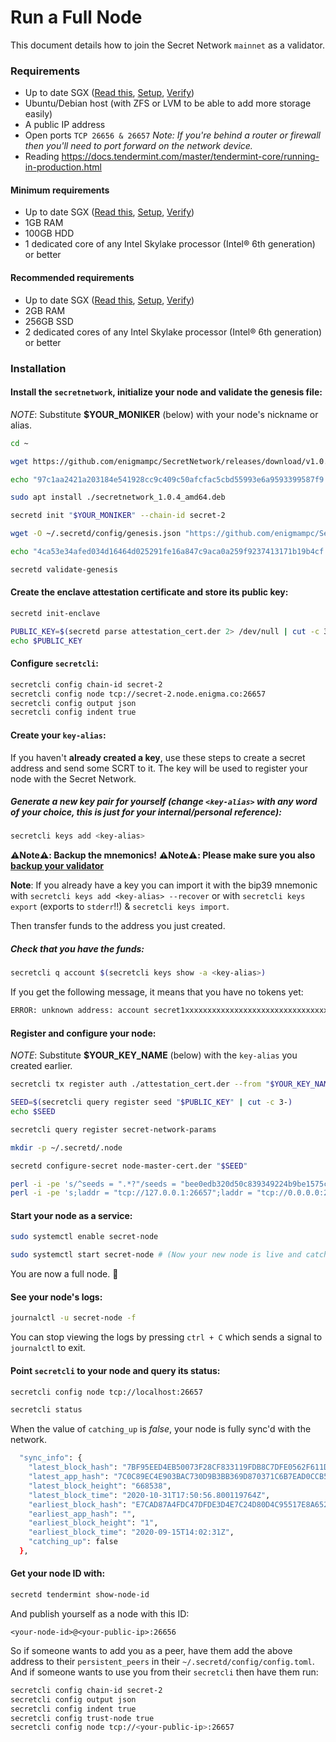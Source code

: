 # Run a Full Node

This document details how to join the Secret Network `mainnet` as a validator.

### Requirements

- Up to date SGX ([Read this](https://learn.scrt.network/sgx.html), [Setup](setup-sgx.md), [Verify](verify-sgx.md))
- Ubuntu/Debian host (with ZFS or LVM to be able to add more storage easily)
- A public IP address
- Open ports `TCP 26656 & 26657` _Note: If you're behind a router or firewall then you'll need to port forward on the network device._
- Reading https://docs.tendermint.com/master/tendermint-core/running-in-production.html

#### Minimum requirements

- Up to date SGX ([Read this](https://learn.scrt.network/sgx.html), [Setup](setup-sgx.md), [Verify](verify-sgx.md))
- 1GB RAM
- 100GB HDD
- 1 dedicated core of any Intel Skylake processor (Intel® 6th generation) or better

#### Recommended requirements

- Up to date SGX ([Read this](https://learn.scrt.network/sgx.html), [Setup](setup-sgx.md), [Verify](verify-sgx.md))
- 2GB RAM
- 256GB SSD
- 2 dedicated cores of any Intel Skylake processor (Intel® 6th generation) or better

### Installation

#### Install the `secretnetwork`, initialize your node and validate the genesis file:

_NOTE_: Substitute **$YOUR_MONIKER** (below) with your node's nickname or alias.

```bash
cd ~

wget https://github.com/enigmampc/SecretNetwork/releases/download/v1.0.4/secretnetwork_1.0.4_amd64.deb

echo "97c1aa2421a203184e541928cc9c409c50afcfac5cbd55993e6a9593399587f9 secretnetwork_1.0.4_amd64.deb" | sha256sum --check

sudo apt install ./secretnetwork_1.0.4_amd64.deb

secretd init "$YOUR_MONIKER" --chain-id secret-2

wget -O ~/.secretd/config/genesis.json "https://github.com/enigmampc/SecretNetwork/releases/download/v1.0.4/genesis.json"

echo "4ca53e34afed034d16464d025291fe16a847c9aca0a259f9237413171b19b4cf .secretd/config/genesis.json" | sha256sum --check

secretd validate-genesis
```

#### Create the enclave attestation certificate and store its public key:

```bash
secretd init-enclave

PUBLIC_KEY=$(secretd parse attestation_cert.der 2> /dev/null | cut -c 3-)
echo $PUBLIC_KEY
```

#### Configure `secretcli`:

```bash
secretcli config chain-id secret-2
secretcli config node tcp://secret-2.node.enigma.co:26657
secretcli config output json
secretcli config indent true
```

#### Create your `key-alias`:

If you haven't **already created a key**, use these steps to create a secret address and send some SCRT to it. The key will be used to register your node with the Secret Network.

##### Generate a new key pair for yourself (change `<key-alias>` with any word of your choice, this is just for your internal/personal reference):

```bash
secretcli keys add <key-alias>
```

**:warning:Note:warning:: Backup the mnemonics!**
**:warning:Note:warning:: Please make sure you also [backup your validator](backup-a-validator.md)**

**Note**: If you already have a key you can import it with the bip39 mnemonic with `secretcli keys add <key-alias> --recover` or with `secretcli keys export` (exports to `stderr`!!) & `secretcli keys import`.

Then transfer funds to the address you just created.

##### Check that you have the funds:

```bash
secretcli q account $(secretcli keys show -a <key-alias>)
```

If you get the following message, it means that you have no tokens yet:

```bash
ERROR: unknown address: account secret1xxxxxxxxxxxxxxxxxxxxxxxxxxxxxxxxxxxxxx does not exist
```

#### Register and configure your node:

_NOTE_: Substitute **$YOUR_KEY_NAME** (below) with the `key-alias` you created earlier.

```bash
secretcli tx register auth ./attestation_cert.der --from "$YOUR_KEY_NAME" --gas 250000 --gas-prices 0.25uscrt

SEED=$(secretcli query register seed "$PUBLIC_KEY" | cut -c 3-)
echo $SEED

secretcli query register secret-network-params

mkdir -p ~/.secretd/.node

secretd configure-secret node-master-cert.der "$SEED"

perl -i -pe 's/^seeds = ".*?"/seeds = "bee0edb320d50c839349224b9be1575ca4e67948\@secret-2.node.enigma.co:26656"/' ~/.secretd/config/config.toml
perl -i -pe 's;laddr = "tcp://127.0.0.1:26657";laddr = "tcp://0.0.0.0:26657";' ~/.secretd/config/config.toml
```

#### Start your node as a service:

```bash
sudo systemctl enable secret-node

sudo systemctl start secret-node # (Now your new node is live and catching up)
```

You are now a full node. :tada:

#### See your node's logs:

```bash
journalctl -u secret-node -f
```

You can stop viewing the logs by pressing `ctrl + C` which sends a signal to `journalctl` to exit.

#### Point `secretcli` to your node and query its status:

```bash
secretcli config node tcp://localhost:26657

secretcli status
```

When the value of `catching_up` is _false_, your node is fully sync'd with the network.

```bash
  "sync_info": {
    "latest_block_hash": "7BF95EED4EB50073F28CF833119FDB8C7DFE0562F611DF194CF4123A9C1F4640",
    "latest_app_hash": "7C0C89EC4E903BAC730D9B3BB369D870371C6B7EAD0CCB5080B5F9D3782E3559",
    "latest_block_height": "668538",
    "latest_block_time": "2020-10-31T17:50:56.800119764Z",
    "earliest_block_hash": "E7CAD87A4FDC47DFDE3D4E7C24D80D4C95517E8A6526E2D4BB4D6BC095404113",
    "earliest_app_hash": "",
    "earliest_block_height": "1",
    "earliest_block_time": "2020-09-15T14:02:31Z",
    "catching_up": false
  },
```

#### Get your node ID with:

```bash
secretd tendermint show-node-id
```

And publish yourself as a node with this ID:

```
<your-node-id>@<your-public-ip>:26656
```

So if someone wants to add you as a peer, have them add the above address to their `persistent_peers` in their `~/.secretd/config/config.toml`.
And if someone wants to use you from their `secretcli` then have them run:

```bash
secretcli config chain-id secret-2
secretcli config output json
secretcli config indent true
secretcli config trust-node true
secretcli config node tcp://<your-public-ip>:26657
```
